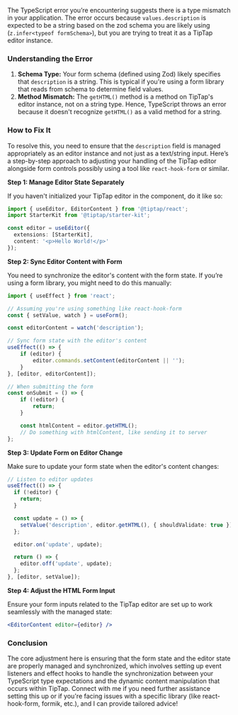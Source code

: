 The TypeScript error you’re encountering suggests there is a type mismatch in your application. The error occurs because `values.description` is expected to be a string based on the zod schema you are likely using (`z.infer<typeof formSchema>`), but you are trying to treat it as a TipTap editor instance.

### Understanding the Error

1. **Schema Type:** Your form schema (defined using Zod) likely specifies that `description` is a string. This is typical if you're using a form library that reads from schema to determine field values.
2. **Method Mismatch:** The `getHTML()` method is a method on TipTap's editor instance, not on a string type. Hence, TypeScript throws an error because it doesn't recognize `getHTML()` as a valid method for a string.

### How to Fix It

To resolve this, you need to ensure that the `description` field is managed appropriately as an editor instance and not just as a text/string input. Here’s a step-by-step approach to adjusting your handling of the TipTap editor alongside form controls possibly using a tool like `react-hook-form` or similar.

**Step 1: Manage Editor State Separately**

If you haven't initialized your TipTap editor in the component, do it like so:

```typescript
import { useEditor, EditorContent } from '@tiptap/react';
import StarterKit from '@tiptap/starter-kit';

const editor = useEditor({
  extensions: [StarterKit],
  content: '<p>Hello World!</p>'
});
```

**Step 2: Sync Editor Content with Form**

You need to synchronize the editor's content with the form state. If you’re using a form library, you might need to do this manually:

```typescript
import { useEffect } from 'react';

// Assuming you're using something like react-hook-form
const { setValue, watch } = useForm();

const editorContent = watch('description');

// Sync form state with the editor's content
useEffect(() => {
    if (editor) {
        editor.commands.setContent(editorContent || '');
    }
}, [editor, editorContent]);

// When submitting the form
const onSubmit = () => {
    if (!editor) {
        return;
    }

    const htmlContent = editor.getHTML();
    // Do something with htmlContent, like sending it to server
};
```

**Step 3: Update Form on Editor Change**

Make sure to update your form state when the editor's content changes:

```typescript
// Listen to editor updates
useEffect(() => {
  if (!editor) {
    return;
  }

  const update = () => {
    setValue('description', editor.getHTML(), { shouldValidate: true });
  };

  editor.on('update', update);

  return () => {
    editor.off('update', update);
  };
}, [editor, setValue]);
```

**Step 4: Adjust the HTML Form Input**

Ensure your form inputs related to the TipTap editor are set up to work seamlessly with the managed state:

```jsx
<EditorContent editor={editor} />
```

### Conclusion

The core adjustment here is ensuring that the form state and the editor state are properly managed and synchronized, which involves setting up event listeners and effect hooks to handle the synchronization between your TypeScript type expectations and the dynamic content manipulation that occurs within TipTap.
Connect with me if you need further assistance setting this up or if you're facing issues with a specific library (like react-hook-form, formik, etc.), and I can provide tailored advice!

